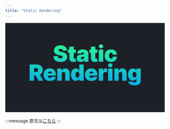 ```yaml
---
title: "Static Rendering"
---
```


![](/images/learning-patterns/static-rendering-1280w.jpg)

:::message
原文は[こちら]()
:::
